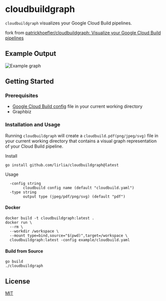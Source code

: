 # cloudbuildgraph

`cloudbuildgraph` visualizes your Google Cloud Build pipelines.

fork from [patrickhoefler/cloudbuildgraph: Visualize your Google Cloud Build pipelines](https://github.com/patrickhoefler/cloudbuildgraph)
## Example Output

![Example graph](example/cloudbuild.png)

## Getting Started

### Prerequisites

- [Google Cloud Build config](https://cloud.google.com/cloud-build/docs/build-config) file in your current working directory
- Graphbiz

### Installation and Usage

Running `cloudbuildgraph` will create a `cloudbuild.pdf(png/jpeg/svg)` file in your current working directory that contains a visual graph representation of your Cloud Build pipeline.

Install

```shell
go install github.com/lirlia/cloudbuildgraph@latest
```

Usage 

```shell
  -config string
        cloudbuild config name (default "cloudbuild.yaml")
  -type string
        output type (jpeg/pdf/png/svg) (default "pdf")
```

#### Docker

```shell
docker build -t cloudbuildgraph:latest .
docker run \
  --rm \
  --workdir /workspace \
  --mount type=bind,source="$(pwd)",target=/workspace \
  cloudbuildgraph:latest -config example/cloudbuild.yaml
```

#### Build from Source

```shell
go build
./cloudbuildgraph
```

## License

[MIT](https://github.com/lirlia/cloudbuildgraph/blob/main/LICENSE)
